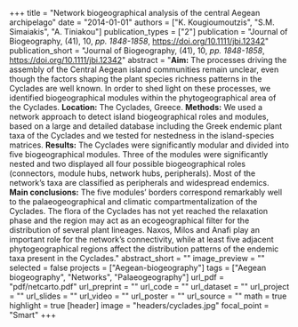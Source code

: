 +++
title = "Network biogeographical analysis of the central Aegean archipelago"
date = "2014-01-01"
authors = ["K. Kougioumoutzis", "S.M. Simaiakis", "A. Tiniakou"]
publication_types = ["2"]
publication = "Journal of Biogeography, (41), 10, _pp. 1848-1858_, https://doi.org/10.1111/jbi.12342"
publication_short = "Journal of Biogeography, (41), 10, _pp. 1848-1858_, https://doi.org/10.1111/jbi.12342"
abstract = "**Aim:** The processes driving the assembly of the Central Aegean island communities remain unclear, even though the factors shaping the plant species richness patterns in the Cyclades are well known. In order to shed light on these processes, we identified biogeographical modules within the phytogeographical area of the Cyclades. **Location:**  The Cyclades, Greece. **Methods:** We used a network approach to detect island biogeographical roles and modules, based on a large and detailed database including the Greek endemic plant taxa of the Cyclades and we tested for nestedness in the island-species matrices. **Results:** The Cyclades were significantly modular and divided into five biogeographical modules. Three of the modules were significantly nested and two displayed all four possible biogeographical roles (connectors, module hubs, network hubs, peripherals). Most of the network’s taxa are classified as peripherals and widespread endemics. **Main conclusions:** The five modules’ borders correspond remarkably well to the palaeogeographical and climatic compartmentalization of the Cyclades. The flora of the Cyclades has not yet reached the relaxation phase and the region may act as an ecogeographical filter for the distribution of several plant lineages. Naxos, Milos and Anafi play an important role for the network’s connectivity, while at least five adjacent phytogeographical regions affect the distribution patterns of the endemic taxa present in the Cyclades."
abstract_short = ""
image_preview = ""
selected = false
projects = ["Aegean-biogeography"]
tags = ["Aegean biogeography", "Networks", "Palaeogeography"]
url_pdf = "pdf/netcarto.pdf"
url_preprint = ""
url_code = ""
url_dataset = ""
url_project = ""
url_slides = ""
url_video = ""
url_poster = ""
url_source = ""
math = true
highlight = true
[header]
image = "headers/cyclades.jpg"
focal_point = "Smart"
+++
